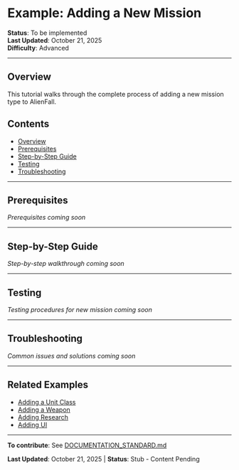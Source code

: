 # Example: Adding a New Mission

**Status**: To be implemented  
**Last Updated**: October 21, 2025  
**Difficulty**: Advanced

---

## Overview

This tutorial walks through the complete process of adding a new mission type to AlienFall.

## Contents

- [Overview](#overview)
- [Prerequisites](#prerequisites)
- [Step-by-Step Guide](#step-by-step-guide)
- [Testing](#testing)
- [Troubleshooting](#troubleshooting)

---

## Prerequisites

*Prerequisites coming soon*

---

## Step-by-Step Guide

*Step-by-step walkthrough coming soon*

---

## Testing

*Testing procedures for new mission coming soon*

---

## Troubleshooting

*Common issues and solutions coming soon*

---

## Related Examples

- [Adding a Unit Class](ADDING_UNIT_CLASS.md)
- [Adding a Weapon](ADDING_WEAPON.md)
- [Adding Research](ADDING_RESEARCH.md)
- [Adding UI](ADDING_UI.md)

---

**To contribute**: See [DOCUMENTATION_STANDARD.md](../../docs/DOCUMENTATION_STANDARD.md)

**Last Updated**: October 21, 2025 | **Status**: Stub - Content Pending
